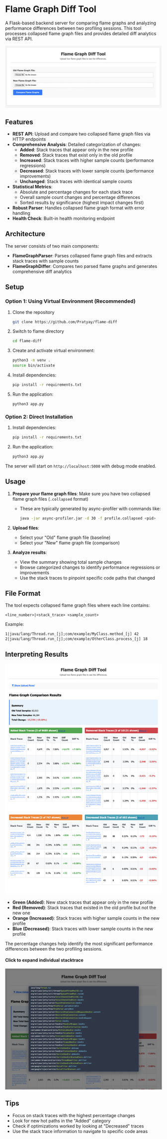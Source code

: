 # Flame Graph Diff Tool

A Flask-based backend server for comparing flame graphs and analyzing performance differences between two profiling sessions. This tool processes collapsed flame graph files and provides detailed diff analytics via REST API.

![Flame UI](https://github.com/Pratyay/flame-diff/blob/main/img/flame.jpg)

## Features

- **REST API**: Upload and compare two collapsed flame graph files via HTTP endpoints
- **Comprehensive Analysis**: Detailed categorization of changes:
  - **Added**: Stack traces that appear only in the new profile
  - **Removed**: Stack traces that exist only in the old profile 
  - **Increased**: Stack traces with higher sample counts (performance regressions)
  - **Decreased**: Stack traces with lower sample counts (performance improvements)
  - **Unchanged**: Stack traces with identical sample counts
- **Statistical Metrics**: 
  - Absolute and percentage changes for each stack trace
  - Overall sample count changes and percentage differences
  - Sorted results by significance (highest impact changes first)
- **Robust Parser**: Handles collapsed flame graph format with error handling
- **Health Check**: Built-in health monitoring endpoint

## Architecture

The server consists of two main components:
- **FlameGraphParser**: Parses collapsed flame graph files and extracts stack traces with sample counts
- **FlameGraphDiffer**: Compares two parsed flame graphs and generates comprehensive diff analytics

## Setup

### Option 1: Using Virtual Environment (Recommended)
1. Clone the repository
   ```bash
   git clone https://github.com/Pratyay/flame-diff
   ```

2. Switch to flame directory
   ```bash
   cd flame-diff
   ``` 

3. Create and activate virtual environment:
   ```bash
   python3 -m venv .
   source bin/activate
   ```

4. Install dependencies:
   ```bash
   pip install -r requirements.txt
   ```

5. Run the application:
   ```bash
   python3 app.py
   ```

### Option 2: Direct Installation

1. Install dependencies:
   ```bash
   pip install -r requirements.txt
   ```

2. Run the application:
   ```bash
   python3 app.py
   ```

The server will start on `http://localhost:5000` with debug mode enabled.

## Usage

1. **Prepare your flame graph files**: Make sure you have two collapsed flame graph files (`.collapsed` format)
   - These are typically generated by async-profiler with commands like:
     ```bash
     java -jar async-profiler.jar -d 30 -f profile.collapsed <pid>
     ```

2. **Upload files**: 
   - Select your "Old" flame graph file (baseline)
   - Select your "New" flame graph file (comparison)

3. **Analyze results**:
   - View the summary showing total sample changes
   - Browse categorized changes to identify performance regressions or improvements
   - Use the stack traces to pinpoint specific code paths that changed

## File Format

The tool expects collapsed flame graph files where each line contains:
```
<line_number>|<stack_trace> <sample_count>
```

Example:
```
1|java/lang/Thread.run_[j];com/example/MyClass.method_[j] 42
2|java/lang/Thread.run_[j];com/example/OtherClass.process_[j] 18
```

## Interpreting Results

![Compare UI](https://github.com/Pratyay/flame-diff/blob/main/img/compare.jpg)

- **Green (Added)**: New stack traces that appear only in the new profile
- **Red (Removed)**: Stack traces that existed in the old profile but not the new one
- **Orange (Increased)**: Stack traces with higher sample counts in the new profile
- **Blue (Decreased)**: Stack traces with lower sample counts in the new profile

The percentage changes help identify the most significant performance differences between the two profiling sessions.

#### Click to expand individual stacktrace
![Stack UI](https://github.com/Pratyay/flame-diff/blob/main/img/stack.jpg)


## Tips

- Focus on stack traces with the highest percentage changes
- Look for new hot paths in the "Added" category
- Check if optimizations worked by looking at "Decreased" traces
- Use the stack trace information to navigate to specific code areas
